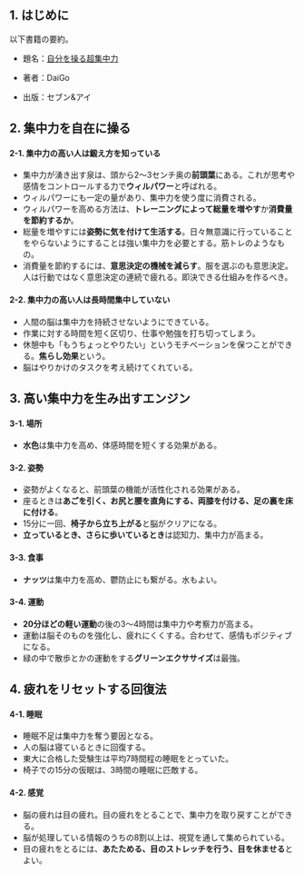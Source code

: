 ## 1. はじめに

以下書籍の要約。

- 題名：[自分を操る超集中力](https://www.amazon.co.jp/%E8%87%AA%E5%88%86%E3%82%92%E6%93%8D%E3%82%8B%E8%B6%85%E9%9B%86%E4%B8%AD%E5%8A%9B-%E3%83%A1%E3%83%B3%E3%82%BF%E3%83%AA%E3%82%B9%E3%83%88%EF%BC%A4%EF%BD%81%EF%BD%89%EF%BC%A7%EF%BD%8F-ebook/dp/B01FLFFF2Q/ref=sr_1_2?ie=UTF8&qid=1539786437&sr=8-2&keywords=%E8%87%AA%E5%88%86+%E3%82%92+%E6%93%8D%E3%82%8B+%E8%B6%85+%E9%9B%86%E4%B8%AD+%E5%8A%9B) 

- 著者：DaiGo
- 出版：セブン&アイ


## 2. 集中力を自在に操る

#### 2-1. 集中力の高い人は鍛え方を知っている

- 集中力が湧き出す泉は、頭から2～3センチ奥の**前頭葉**にある。これが思考や感情をコントロールする力で**ウィルパワー**と呼ばれる。
- ウィルパワーにも一定の量があり、集中力を使う度に消費される。
- ウィルパワーを高める方法は、**トレーニングによって総量を増やす**か**消費量を節約するか**。
- 総量を増やすには**姿勢に気を付けて生活する**。日々無意識に行っていることをやらないようにすることは強い集中力を必要とする。筋トレのようなもの。
- 消費量を節約するには、**意思決定の機械を減らす**。服を選ぶのも意思決定。人は行動ではなく意思決定の連続で疲れる。即決できる仕組みを作るべき。

#### 2-2. 集中力の高い人は長時間集中していない

- 人間の脳は集中力を持続させないようにできている。
- 作業に対する時間を短く区切り、仕事や勉強を打ち切ってしまう。
- 休憩中も「もうちょっとやりたい」というモチベーションを保つことができる。**焦らし効果**という。
- 脳はやりかけのタスクを考え続けてくれている。

## 3. 高い集中力を生み出すエンジン

#### 3-1. 場所
- **水色**は集中力を高め、体感時間を短くする効果がある。

#### 3-2. 姿勢
- 姿勢がよくなると、前頭葉の機能が活性化される効果がある。
- 座るときは**あごを引く、お尻と腰を直角にする、両膝を付ける、足の裏を床に付ける**。
- 15分に一回、**椅子から立ち上がる**と脳がクリアになる。
- **立っているとき、さらに歩いているとき**は認知力、集中力が高まる。

#### 3-3. 食事
- **ナッツ**は集中力を高め、鬱防止にも繋がる。水もよい。

#### 3-4. 運動
- **20分ほどの軽い運動**の後の3～4時間は集中力や考察力が高まる。
- 運動は脳そのものを強化し、疲れにくくする。合わせて、感情もポジティブになる。
- 緑の中で散歩とかの運動をする**グリーンエクササイズ**は最強。

## 4. 疲れをリセットする回復法
#### 4-1. 睡眠
- 睡眠不足は集中力を奪う要因となる。
- 人の脳は寝ているときに回復する。
- 東大に合格した受験生は平均7時間程の睡眠をとっていた。
- 椅子での15分の仮眠は、3時間の睡眠に匹敵する。

#### 4-2. 感覚
- 脳の疲れは目の疲れ。目の疲れをとることで、集中力を取り戻すことができる。
- 脳が処理している情報のうちの8割以上は、視覚を通して集められている。
- 目の疲れをとるには、**あたためる、目のストレッチを行う、目を休ませる**とよい。
